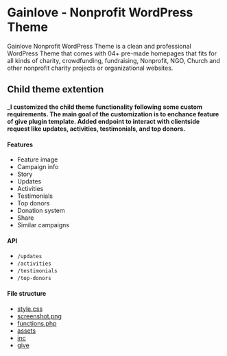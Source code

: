 # Gainlove - Nonprofit WordPress Theme

Gainlove Nonprofit WordPress Theme is a  clean and professional WordPress Theme that comes with 04+ pre-made homepages that fits for all kinds of charity, crowdfunding, fundraising, Nonprofit, NGO, Church and other nonprofit charity projects or organizational websites.

## Child theme extention

#### _I customized the child theme functionality following some custom requirements. The main goal of the customization is to enchance feature of give plugin template. Added endpoint to interact with clientside request like updates, activities, testimonials, and top donors.

#### Features
- Feature image
- Campaign info
- Story
- Updates
- Activities
- Testimonials
- Top donors
- Donation system
- Share
- Similar campaigns

#### API
- `/updates`
- `/activities`
- `/testimonials`
- `/top-donors`

#### File structure
<ul>
<li><a href="https://github.com/beyond88/gainlovegainlove-child/blob/main/style.css" rel="nofollow">style.css</a></li>
<li><a href="https://github.com/beyond88/gainlovegainlove-child/blob/main/screenshot.png" rel="nofollow">screenshot.png</a></li>
<li><a href="https://github.com/beyond88/gainlovegainlove-child/blob/main/functions.php" rel="nofollow">functions.php</a></li>
<li><a href="https://github.com/beyond88/gainlovegainlove-child/blob/main/assets" rel="nofollow">assets</a></li>
<li><a href="https://github.com/beyond88/gainlovegainlove-child/blob/main/inc" rel="nofollow">inc</a></li>
<li><a href="https://github.com/beyond88/gainlovegainlove-child/blob/main/give" rel="nofollow">give</a></li>
</ul>
